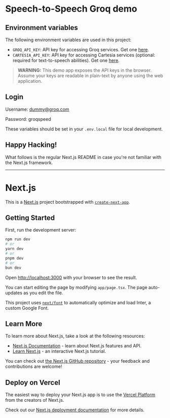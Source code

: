 # Speech-to-Speech Groq demo

## Environment variables
The following environment variables are used in this project:

- `GROQ_API_KEY`: API key for accessing Groq services. Get one [here](https://console.groq.com/).
- `CARTESIA_API_KEY`: API key for accessing Cartesia services (optional: required for text-to-speech abilities). Get one [here](https://play.cartesia.ai/console).

> **WARNING:** This demo app exposes the API keys in the browser. Assume your keys are readable in plain-text by anyone using the web application.

## Login

Username: dummy@groq.com

Password: groqspeed

These variables should be set in your `.env.local` file for local development.

## Happy Hacking!

What follows is the regular Next.js README in case you're not familiar with the Next.js framework.

---

# Next.js

This is a [Next.js](https://nextjs.org/) project bootstrapped with [`create-next-app`](https://github.com/vercel/next.js/tree/canary/packages/create-next-app).

## Getting Started

First, run the development server:

```bash
npm run dev
# or
yarn dev
# or
pnpm dev
# or
bun dev
```

Open [http://localhost:3000](http://localhost:3000) with your browser to see the result.

You can start editing the page by modifying `app/page.tsx`. The page auto-updates as you edit the file.

This project uses [`next/font`](https://nextjs.org/docs/basic-features/font-optimization) to automatically optimize and load Inter, a custom Google Font.

## Learn More

To learn more about Next.js, take a look at the following resources:

- [Next.js Documentation](https://nextjs.org/docs) - learn about Next.js features and API.
- [Learn Next.js](https://nextjs.org/learn) - an interactive Next.js tutorial.

You can check out [the Next.js GitHub repository](https://github.com/vercel/next.js/) - your feedback and contributions are welcome!

## Deploy on Vercel

The easiest way to deploy your Next.js app is to use the [Vercel Platform](https://vercel.com/new?utm_medium=default-template&filter=next.js&utm_source=create-next-app&utm_campaign=create-next-app-readme) from the creators of Next.js.

Check out our [Next.js deployment documentation](https://nextjs.org/docs/deployment) for more details.
